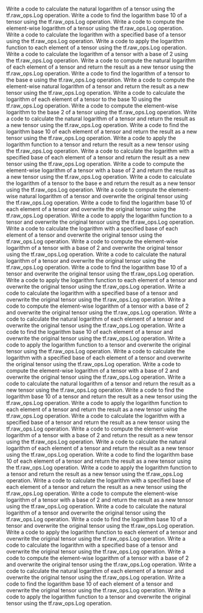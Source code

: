 Write a code to calculate the natural logarithm of a tensor using the tf.raw_ops.Log operation.
Write a code to find the logarithm base 10 of a tensor using the tf.raw_ops.Log operation.
Write a code to compute the element-wise logarithm of a tensor using the tf.raw_ops.Log operation.
Write a code to calculate the logarithm with a specified base of a tensor using the tf.raw_ops.Log operation.
Write a code to apply the logarithm function to each element of a tensor using the tf.raw_ops.Log operation.
Write a code to calculate the logarithm of a tensor with a base of 2 using the tf.raw_ops.Log operation.
Write a code to compute the natural logarithm of each element of a tensor and return the result as a new tensor using the tf.raw_ops.Log operation.
Write a code to find the logarithm of a tensor to the base e using the tf.raw_ops.Log operation.
Write a code to compute the element-wise natural logarithm of a tensor and return the result as a new tensor using the tf.raw_ops.Log operation.
Write a code to calculate the logarithm of each element of a tensor to the base 10 using the tf.raw_ops.Log operation.
Write a code to compute the element-wise logarithm to the base 2 of a tensor using the tf.raw_ops.Log operation.
Write a code to calculate the natural logarithm of a tensor and return the result as a new tensor using the tf.raw_ops.Log operation.
Write a code to find the logarithm base 10 of each element of a tensor and return the result as a new tensor using the tf.raw_ops.Log operation.
Write a code to apply the logarithm function to a tensor and return the result as a new tensor using the tf.raw_ops.Log operation.
Write a code to calculate the logarithm with a specified base of each element of a tensor and return the result as a new tensor using the tf.raw_ops.Log operation.
Write a code to compute the element-wise logarithm of a tensor with a base of 2 and return the result as a new tensor using the tf.raw_ops.Log operation.
Write a code to calculate the logarithm of a tensor to the base e and return the result as a new tensor using the tf.raw_ops.Log operation.
Write a code to compute the element-wise natural logarithm of a tensor and overwrite the original tensor using the tf.raw_ops.Log operation.
Write a code to find the logarithm base 10 of each element of a tensor and overwrite the original tensor using the tf.raw_ops.Log operation.
Write a code to apply the logarithm function to a tensor and overwrite the original tensor using the tf.raw_ops.Log operation.
Write a code to calculate the logarithm with a specified base of each element of a tensor and overwrite the original tensor using the tf.raw_ops.Log operation.
Write a code to compute the element-wise logarithm of a tensor with a base of 2 and overwrite the original tensor using the tf.raw_ops.Log operation.
Write a code to calculate the natural logarithm of a tensor and overwrite the original tensor using the tf.raw_ops.Log operation.
Write a code to find the logarithm base 10 of a tensor and overwrite the original tensor using the tf.raw_ops.Log operation.
Write a code to apply the logarithm function to each element of a tensor and overwrite the original tensor using the tf.raw_ops.Log operation.
Write a code to calculate the logarithm with a specified base of a tensor and overwrite the original tensor using the tf.raw_ops.Log operation.
Write a code to compute the element-wise logarithm of a tensor with a base of 2 and overwrite the original tensor using the tf.raw_ops.Log operation.
Write a code to calculate the natural logarithm of each element of a tensor and overwrite the original tensor using the tf.raw_ops.Log operation.
Write a code to find the logarithm base 10 of each element of a tensor and overwrite the original tensor using the tf.raw_ops.Log operation.
Write a code to apply the logarithm function to a tensor and overwrite the original tensor using the tf.raw_ops.Log operation.
Write a code to calculate the logarithm with a specified base of each element of a tensor and overwrite the original tensor using the tf.raw_ops.Log operation.
Write a code to compute the element-wise logarithm of a tensor with a base of 2 and overwrite the original tensor using the tf.raw_ops.Log operation.
Write a code to calculate the natural logarithm of a tensor and return the result as a new tensor using the tf.raw_ops.Log operation.
Write a code to find the logarithm base 10 of a tensor and return the result as a new tensor using the tf.raw_ops.Log operation.
Write a code to apply the logarithm function to each element of a tensor and return the result as a new tensor using the tf.raw_ops.Log operation.
Write a code to calculate the logarithm with a specified base of a tensor and return the result as a new tensor using the tf.raw_ops.Log operation.
Write a code to compute the element-wise logarithm of a tensor with a base of 2 and return the result as a new tensor using the tf.raw_ops.Log operation.
Write a code to calculate the natural logarithm of each element of a tensor and return the result as a new tensor using the tf.raw_ops.Log operation.
Write a code to find the logarithm base 10 of each element of a tensor and return the result as a new tensor using the tf.raw_ops.Log operation.
Write a code to apply the logarithm function to a tensor and return the result as a new tensor using the tf.raw_ops.Log operation.
Write a code to calculate the logarithm with a specified base of each element of a tensor and return the result as a new tensor using the tf.raw_ops.Log operation.
Write a code to compute the element-wise logarithm of a tensor with a base of 2 and return the result as a new tensor using the tf.raw_ops.Log operation.
Write a code to calculate the natural logarithm of a tensor and overwrite the original tensor using the tf.raw_ops.Log operation.
Write a code to find the logarithm base 10 of a tensor and overwrite the original tensor using the tf.raw_ops.Log operation.
Write a code to apply the logarithm function to each element of a tensor and overwrite the original tensor using the tf.raw_ops.Log operation.
Write a code to calculate the logarithm with a specified base of a tensor and overwrite the original tensor using the tf.raw_ops.Log operation.
Write a code to compute the element-wise logarithm of a tensor with a base of 2 and overwrite the original tensor using the tf.raw_ops.Log operation.
Write a code to calculate the natural logarithm of each element of a tensor and overwrite the original tensor using the tf.raw_ops.Log operation.
Write a code to find the logarithm base 10 of each element of a tensor and overwrite the original tensor using the tf.raw_ops.Log operation.
Write a code to apply the logarithm function to a tensor and overwrite the original tensor using the tf.raw_ops.Log operation.
